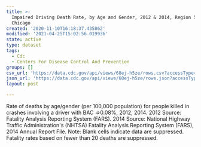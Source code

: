```yaml
---
title: >-
  Impaired Driving Death Rate, by Age and Gender, 2012 & 2014, Region 5 -
  Chicago
created: '2020-11-10T16:18:37.435862'
modified: '2021-04-25T15:02:56.019936'
state: active
type: dataset
tags:
  - Cdc
  - Centers For Disease Control And Prevention
groups: []
csv_url: 'https://data.cdc.gov/api/views/68ej-h5ze/rows.csv?accessType=DOWNLOAD'
json_url: 'https://data.cdc.gov/api/views/68ej-h5ze/rows.json?accessType=DOWNLOAD'
layout: post

---
```

Rate of deaths by age/gender (per 100,000 population) for people killed in crashes involving a driver with BAC =>0.08%, 2012, 2014. 2012 Source: Fatality Analysis Reporting System (FARS). 2014 Source: National Highway Traffic Administration's (NHTSA) Fatality Analysis Reporting System (FARS), 2014 Annual Report File. Note: Blank cells indicate data are suppressed. Fatality rates based on fewer than 20 deaths are suppressed.
